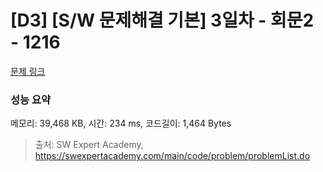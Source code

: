 # [D3] [S/W 문제해결 기본] 3일차 - 회문2 - 1216 

[문제 링크](https://swexpertacademy.com/main/code/problem/problemDetail.do?contestProbId=AV14Rq5aABUCFAYi) 

### 성능 요약

메모리: 39,468 KB, 시간: 234 ms, 코드길이: 1,464 Bytes



> 출처: SW Expert Academy, https://swexpertacademy.com/main/code/problem/problemList.do